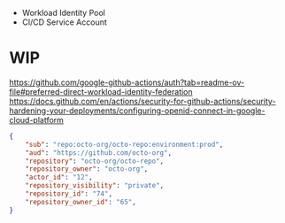 * Workload Identity Pool
* CI/CD Service Account

# WIP 
https://github.com/google-github-actions/auth?tab=readme-ov-file#preferred-direct-workload-identity-federation
https://docs.github.com/en/actions/security-for-github-actions/security-hardening-your-deployments/configuring-openid-connect-in-google-cloud-platform


```json
{
    "sub": "repo:octo-org/octo-repo:environment:prod",
    "aud": "https://github.com/octo-org",
    "repository": "octo-org/octo-repo",
    "repository_owner": "octo-org",
    "actor_id": "12",
    "repository_visibility": "private",
    "repository_id": "74",
    "repository_owner_id": "65",
}
```

